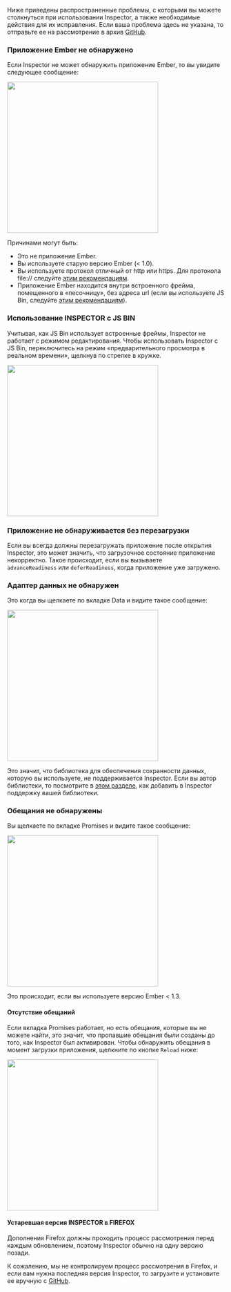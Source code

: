 Ниже приведены распространенные проблемы, с которыми вы можете столкнуться при использовании Inspector, а также необходимые действия для их исправления. Если ваша проблема здесь не указана, то отправьте ее на рассмотрение в архив [GitHub](https://github.com/emberjs/ember-inspector).

### Приложение Ember не обнаружено

Если Inspector не может обнаружить приложение Ember, то вы увидите следующее сообщение:

<img src="/static/images/guides/ember-inspector/troubleshooting-application-not-detected.png" width="350">

Причинами могут быть:

* Это не приложение Ember.
* Вы используете старую версию Ember (< 1.0).
* Вы используете протокол отличный от http или https. Для протокола file:// следуйте [этим рекомендациям](http://emjs.ru/v2/ember-inspector/installation/#toc_file-protocol).
* Приложение Ember находится внутри встроенного фрейма, помещенного в «песочницу», без адреса url (если вы используете JS Bin, следуйте [этим рекомендациям](http://emjs.ru/v2/ember-inspector/troubleshooting/#toc_using-the-inspector-with-js-bin)).

### Использование INSPECTOR с JS BIN

Учитывая, как JS Bin использует встроенные фреймы, Inspector не работает с режимом редактирования. Чтобы использовать Inspector с JS Bin, переключитесь на режим «предварительного просмотра в реальном времени», щелкнув по стрелке в кружке.

<img src="/static/images/guides/ember-inspector/troubleshooting-jsbin.png" width="350">

### Приложение не обнаруживается без перезагрузки

Если вы всегда должны перезагружать приложение после открытия Inspector, это может значить, что загрузочное состояние приложение некорректно. Такое происходит, если вы вызываете `advanceReadiness` или `deferReadiness`, когда приложение уже загружено.

### Адаптер данных не обнаружен

Это когда вы щелкаете по вкладке Data и видите такое сообщение:

<img src="/static/images/guides/ember-inspector/troubleshooting-data-adapter.png" width="350">

Это значит, что библиотека для обеспечения сохранности данных, которую вы используете, не поддерживается Inspector. Если вы автор библиотеки, то посмотрите в [этом разделе](http://emjs.ru/v2/ember-inspector/data/#toc_building-a-data-custom-adapter), как добавить в Inspector поддержку вашей библиотеки.

### Обещания не обнаружены

Вы щелкаете по вкладке Promises и видите такое сообщение:

<img src="/static/images/guides/ember-inspector/troubleshooting-promises-not-detected.png" width="350">

Это происходит, если вы используете версию Ember < 1.3.

#### Отсутствие обещаний

Если вкладка Promises работает, но есть обещания, которые вы не можете найти, это значит, что пропавшие обещания были созданы до того, как Inspector был активирован. Чтобы обнаружить обещания в момент загрузки приложения, щелкните по кнопке `Reload` ниже:

<img src="/static/images/guides/ember-inspector/troubleshooting-promises-toolbar.png" width="350">

#### Устаревшая версия INSPECTOR в FIREFOX

Дополнения Firefox должны проходить процесс рассмотрения перед каждым обновлением, поэтому Inspector обычно на одну версию позади.

К сожалению, мы не контролируем процесс рассмотрения в Firefox, и если вам нужна последняя версия Inspector, то загрузите и установите ее вручную с [GitHub](https://github.com/emberjs/ember-inspector).